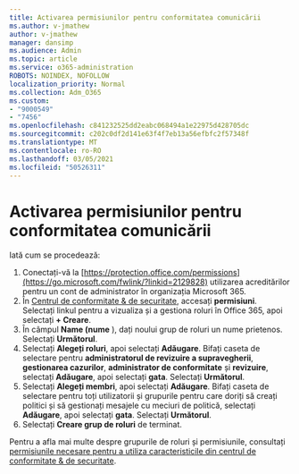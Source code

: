 ```yaml
---
title: Activarea permisiunilor pentru conformitatea comunicării
ms.author: v-jmathew
author: v-jmathew
manager: dansimp
ms.audience: Admin
ms.topic: article
ms.service: o365-administration
ROBOTS: NOINDEX, NOFOLLOW
localization_priority: Normal
ms.collection: Adm_O365
ms.custom:
- "9000549"
- "7456"
ms.openlocfilehash: c841232525dd2eabc068494a1e22975d428705dc
ms.sourcegitcommit: c202c0df2d141e63f4f7eb13a56efbfc2f57348f
ms.translationtype: MT
ms.contentlocale: ro-RO
ms.lasthandoff: 03/05/2021
ms.locfileid: "50526311"
---
```

# <a name="enable-permissions-for-communication-compliance"></a>Activarea permisiunilor pentru conformitatea comunicării

Iată cum se procedează:

1. Conectați-vă la [https://protection.office.com/permissions](https://go.microsoft.com/fwlink/?linkid=2129828) utilizarea acreditărilor pentru un cont de administrator în organizația Microsoft 365.
2. În [Centrul de conformitate & de securitate](https://go.microsoft.com/fwlink/?linkid=2101341), accesați **permisiuni**. Selectați linkul pentru a vizualiza și a gestiona roluri în Office 365, apoi selectați **\+ Creare**.
3. În câmpul **Name (nume** ), dați noului grup de roluri un nume prietenos. Selectați **Următorul**.
4. Selectați **Alegeți roluri**, apoi selectați **Adăugare**. Bifați caseta de selectare pentru **administratorul de revizuire a supravegherii**, **gestionarea cazurilor**, **administrator de conformitate** și **revizuire**, selectați **Adăugare**, apoi selectați **gata**. Selectați **Următorul**.
5. Selectați **Alegeți membri**, apoi selectați **Adăugare**. Bifați caseta de selectare pentru toți utilizatorii și grupurile pentru care doriți să creați politici și să gestionați mesajele cu meciuri de politică, selectați **Adăugare**, apoi selectați **gata**. Selectați **Următorul**.
6. Selectați **Creare grup de roluri** de terminat.

Pentru a afla mai multe despre grupurile de roluri și permisiunile, consultați [permisiunile necesare pentru a utiliza caracteristicile din centrul de conformitate & de securitate](https://go.microsoft.com/fwlink/?linkid=2114184).
